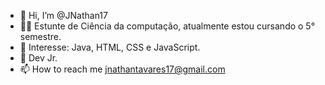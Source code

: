 - 👋 Hi, I’m @JNathan17
- 👨‍🎓 Estunte de Ciência da computação, atualmente estou cursando o 5° semestre.
- 🎯 Interesse: Java, HTML, CSS e JavaScript.
- 🌱 Dev Jr.
- 📫 How to reach me  jnathantavares17@gmail.com

<!---
JNathan17/JNathan17 is a ✨ special ✨ repository because its `README.md` (this file) appears on your GitHub profile.
You can click the Preview link to take a look at your changes.
--->
